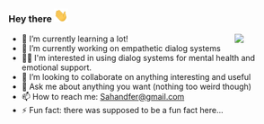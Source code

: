 ### Hey there <img src="https://raw.githubusercontent.com/ABSphreak/ABSphreak/master/gifs/Hi.gif" width="25px">
<a>
  <img src="https://media.giphy.com/media/1zjRpYKa6LHuedJzyc/giphy.gif" align="right" width="20%"/>
</a>

- 🌱 I’m currently learning a lot! 
- 🔭 I’m currently working on empathetic dialog systems
- 👨‍🔬 I'm interested in using dialog systems for mental health and emotional support.
- 🤝 I’m looking to collaborate on anything interesting and useful
- 💬 Ask me about anything you want (nothing too weird though)
- 📫 How to reach me: Sahandfer@gmail.com
- ⚡ Fun fact: there was supposed to be a fun fact here...

